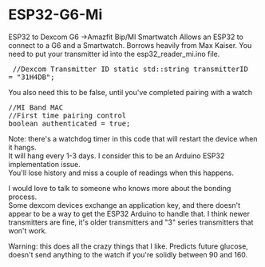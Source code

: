 # ESP32-G6-Mi
ESP32 to Dexcom G6 ->Amazfit Bip/MI Smartwatch
Allows an ESP32 to connect to a G6 and a Smartwatch.  Borrows heavily from Max Kaiser.
You need to put your transmitter id into the esp32_reader_mi.ino file.<br><pre>
//Dexcom Transmitter ID
static std::string transmitterID = "31H4DB";</pre>

You also need this to be false, until you've completed pairing with a watch<br>
<pre>
//MI Band MAC
//First time pairing control
boolean authenticated = true;
</pre>

Note: there's a watchdog timer in this code that will restart the device when it hangs.  
It will hang every 1-3 days.  I consider this to be an Arduino ESP32 implementation issue.<br>
You'll lose history and miss a couple of readings when this happens.

I would love to talk to someone who knows more about the bonding process.  
Some dexcom devices exchange an application key, and there doesn't appear to be a way to get the ESP32 Arduino to handle that.
I think newer transmitters are fine, it's older transmitters and "3" series transmitters that won't work.

Warning: this does all the crazy things that I like.  Predicts future glucose, doesn't send anything to the watch if you're solidly between 90 and 160.
